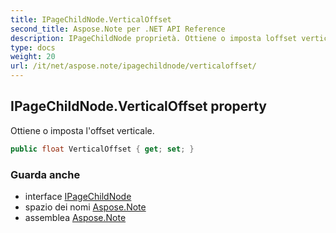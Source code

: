 ```yaml
---
title: IPageChildNode.VerticalOffset
second_title: Aspose.Note per .NET API Reference
description: IPageChildNode proprietà. Ottiene o imposta loffset verticale.
type: docs
weight: 20
url: /it/net/aspose.note/ipagechildnode/verticaloffset/
---
```

## IPageChildNode.VerticalOffset property

Ottiene o imposta l'offset verticale.

```csharp
public float VerticalOffset { get; set; }
```

### Guarda anche

* interface [IPageChildNode](../)
* spazio dei nomi [Aspose.Note](../../ipagechildnode/)
* assemblea [Aspose.Note](../../../)


